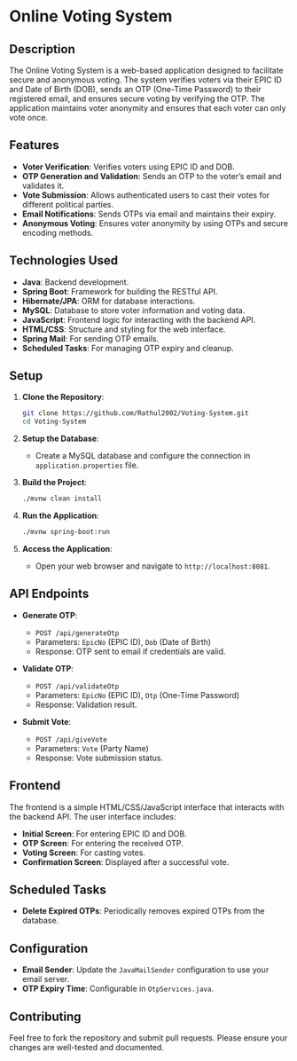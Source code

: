 # Online Voting System

## Description

The Online Voting System is a web-based application designed to facilitate secure and anonymous voting. The system verifies voters via their EPIC ID and Date of Birth (DOB), sends an OTP (One-Time Password) to their registered email, and ensures secure voting by verifying the OTP. The application maintains voter anonymity and ensures that each voter can only vote once.

## Features

- **Voter Verification**: Verifies voters using EPIC ID and DOB.
- **OTP Generation and Validation**: Sends an OTP to the voter’s email and validates it.
- **Vote Submission**: Allows authenticated users to cast their votes for different political parties.
- **Email Notifications**: Sends OTPs via email and maintains their expiry.
- **Anonymous Voting**: Ensures voter anonymity by using OTPs and secure encoding methods.

## Technologies Used

- **Java**: Backend development.
- **Spring Boot**: Framework for building the RESTful API.
- **Hibernate/JPA**: ORM for database interactions.
- **MySQL**: Database to store voter information and voting data.
- **JavaScript**: Frontend logic for interacting with the backend API.
- **HTML/CSS**: Structure and styling for the web interface.
- **Spring Mail**: For sending OTP emails.
- **Scheduled Tasks**: For managing OTP expiry and cleanup.

## Setup

1. **Clone the Repository**:
    ```bash
    git clone https://github.com/Rathul2002/Voting-System.git
    cd Voting-System
    ```

2. **Setup the Database**:
    - Create a MySQL database and configure the connection in `application.properties` file.

3. **Build the Project**:
    ```bash
    ./mvnw clean install
    ```

4. **Run the Application**:
    ```bash
    ./mvnw spring-boot:run
    ```

5. **Access the Application**:
    - Open your web browser and navigate to `http://localhost:8081`.

## API Endpoints

- **Generate OTP**:
  - `POST /api/generateOtp`
  - Parameters: `EpicNo` (EPIC ID), `Dob` (Date of Birth)
  - Response: OTP sent to email if credentials are valid.

- **Validate OTP**:
  - `POST /api/validateOtp`
  - Parameters: `EpicNo` (EPIC ID), `Otp` (One-Time Password)
  - Response: Validation result.

- **Submit Vote**:
  - `POST /api/giveVote`
  - Parameters: `Vote` (Party Name)
  - Response: Vote submission status.

## Frontend

The frontend is a simple HTML/CSS/JavaScript interface that interacts with the backend API. The user interface includes:
- **Initial Screen**: For entering EPIC ID and DOB.
- **OTP Screen**: For entering the received OTP.
- **Voting Screen**: For casting votes.
- **Confirmation Screen**: Displayed after a successful vote.

## Scheduled Tasks

- **Delete Expired OTPs**: Periodically removes expired OTPs from the database.

## Configuration

- **Email Sender**: Update the `JavaMailSender` configuration to use your email server.
- **OTP Expiry Time**: Configurable in `OtpServices.java`.

## Contributing

Feel free to fork the repository and submit pull requests. Please ensure your changes are well-tested and documented.
